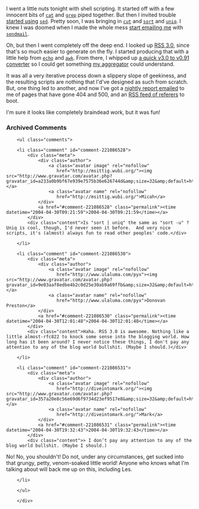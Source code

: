 I went a little nuts tonight with shell scripting.  It started off with a few innocent bits of [`cat`][cat] and [`grep`][grep] piped together.  But then I invited trouble [started using][parse_log] [`sed`][sed].  Pretty soon, I was bringing in [`cut`][cut] and [`sort`][sort] and [`uniq`][uniq].  I knew I was doomed when I made the whole mess [start emailing me][mail400report] with [`sendmail`][sendmail].  

Oh, but then I went completely off the deep end.  I looked up [RSS 3.0][rss30], since that's so much easier to generate on the fly.  I started producing that with a little help from [`echo`][echo] and [`awk`][awk].  From there, I whipped up [a quick v3.0 to v0.91 converter][rss300to091] so I could get something [my aggregator][dbagg2] could understand.

It was all a very iterative process down a slippery slope of geekiness, and the resulting scripts are nothing that I'd've designed as such from scratch.  But, one thing led to another, and now I've got a [nightly report emailed][mail400report] to me of pages that have gone 404 and 500, and an [RSS feed of referers][referrers_rss] to boot.

I'm sure it looks like completely braindead work, but it was fun!  

[echo]: http://www.rt.com/man/echo.1.html
[awk]: http://www.rt.com/man/awk.1.html
[sendmail]: http://www.rt.com/man/sendmail.8.html
[cat]: http://www.rt.com/man/cat.1.html
[grep]: http://www.rt.com/man/grep.1.html
[sed]: http://www.rt.com/man/sed.1.html
[cut]: http://www.rt.com/man/cut.1.html
[sort]: http://www.rt.com/man/sort.1.html
[uniq]: http://www.rt.com/man/uniq.1.html
[referrers_rss]: http://www.decafbad.com/cvs/*checkout*/www.decafbad.com/bin/gen_referer_feed.sh
[dbagg2]: http://www.decafbad.com/cvs/dbagg2/
[rss300to091]: http://www.decafbad.com/cvs/*checkout*/www.decafbad.com/bin/rss300to091.py
[parse_log]: http://www.decafbad.com/cvs/*checkout*/www.decafbad.com/bin/parse_access_log
[mail400report]: http://www.decafbad.com/cvs/*checkout*/www.decafbad.com/bin/mail_500_400_report.sh
[rss30]: http://www.aaronsw.com/2002/rss30

<div id="comments" class="comments archived-comments">
            <h3>Archived Comments</h3>
            
        <ul class="comments">
            
        <li class="comment" id="comment-221086528">
            <div class="meta">
                <div class="author">
                    <a class="avatar image" rel="nofollow" 
                       href="http://msittig.wubi.org/"><img src="http://www.gravatar.com/avatar.php?gravatar_id=a233a0b9bf67e939e7575b36e626744d&amp;size=32&amp;default=http://mediacdn.disqus.com/1320279820/images/noavatar32.png"/></a>
                    <a class="avatar name" rel="nofollow" 
                       href="http://msittig.wubi.org/">Micah</a>
                </div>
                <a href="#comment-221086528" class="permalink"><time datetime="2004-04-30T09:21:59">2004-04-30T09:21:59</time></a>
            </div>
            <div class="content">Is "sort | uniq" the same as "sort -u" ?  Uniq is cool, though, I'd never seen it before.  And very nice scripts, it's (almost) always fun to read other peoples' code.</div>
            
        </li>
    
        <li class="comment" id="comment-221086530">
            <div class="meta">
                <div class="author">
                    <a class="avatar image" rel="nofollow" 
                       href="http://www.ulaluma.com/pyx"><img src="http://www.gravatar.com/avatar.php?gravatar_id=9e03aaf8edbe4b2c0d25e30ab9a69ffb&amp;size=32&amp;default=http://mediacdn.disqus.com/1320279820/images/noavatar32.png"/></a>
                    <a class="avatar name" rel="nofollow" 
                       href="http://www.ulaluma.com/pyx">Donovan Preston</a>
                </div>
                <a href="#comment-221086530" class="permalink"><time datetime="2004-04-30T12:01:48">2004-04-30T12:01:48</time></a>
            </div>
            <div class="content">Haha. RSS 3.0 is awesome. Nothing like a little almost-rfc822 to knock some sense into the blogging world. How long has it been around? I never notice these things, I don't pay any attention to any of the blog world bullshit. (Maybe I should.)</div>
            
        </li>
    
        <li class="comment" id="comment-221086531">
            <div class="meta">
                <div class="author">
                    <a class="avatar image" rel="nofollow" 
                       href="http://diveintomark.org/"><img src="http://www.gravatar.com/avatar.php?gravatar_id=357a20e8c56e69d6f9734d23ef9517e8&amp;size=32&amp;default=http://mediacdn.disqus.com/1320279820/images/noavatar32.png"/></a>
                    <a class="avatar name" rel="nofollow" 
                       href="http://diveintomark.org/">Mark</a>
                </div>
                <a href="#comment-221086531" class="permalink"><time datetime="2004-04-30T19:32:43">2004-04-30T19:32:43</time></a>
            </div>
            <div class="content">> I don’t pay any attention to any of the blog world bullshit. (Maybe I should.)

No!  No, you shouldn't!  Do not, under any circumstances, get sucked into that grungy, petty, venom-soaked little world!  Anyone who knows what I'm talking about will back me up on this, including Les.</div>
            
        </li>
    
        </ul>
    
        </div>
    
